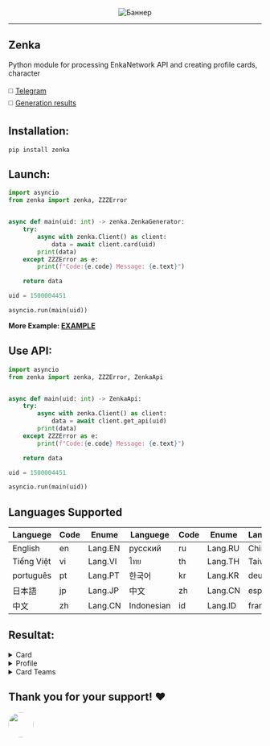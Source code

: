 <p align="center">
 <img src="https://raw.githubusercontent.com/DEViantUA/Zenka/refs/heads/main/readme/banner.png" alt="Баннер"/>
</p>

____

## Zenka
Python module for processing EnkaNetwork API and creating profile cards, character <br><br>
:white_medium_square: [Telegram](https://t.me/enkacardchat)<br>
:white_medium_square: [Generation results](https://github.com/DEViantUA/EnkaCard/wiki/Resultate)<br>



## Installation:
```
pip install zenka
```

## Launch:
``` python
import asyncio
from zenka import zenka, ZZZError


async def main(uid: int) -> zenka.ZenkaGenerator:
    try:
        async with zenka.Client() as client:
            data = await client.card(uid)
        print(data)
    except ZZZError as e:
        print(f"Code:{e.code} Message: {e.text}")

    return data

uid = 1500004451

asyncio.run(main(uid))

```

**More Example: [EXAMPLE](https://github.com/DEViantUA/Zenka/tree/main/example)**


## Use API:

``` python
import asyncio
from zenka import zenka, ZZZError, ZenkaApi


async def main(uid: int) -> ZenkaApi:
    try:
        async with zenka.Client() as client:
            data = await client.get_api(uid)
        print(data)
    except ZZZError as e:
        print(f"Code:{e.code} Message: {e.text}")

    return data

uid = 1500004451

asyncio.run(main(uid))
```


## Languages Supported
| Languege    |  Code   | Enume        | Languege    |  Code   | Enume        | Languege    |  Code   | Enume        |
|-------------|---------|-------------|-------------|---------|-------------|-------------|---------|-------------|
|  English    |     en  | Lang.EN      |  русский    |     ru  | Lang.RU      |  Chinese    |    chs  | Lang.CN      |
|  Tiếng Việt |     vi  | Lang.VI      |  ไทย        |     th  | Lang.TH      |  Taiwan     |    cht  | Lang.CHT     |
|  português  |     pt  | Lang.PT      | 한국어      |     kr  | Lang.KR      |  deutsch    |     de  | Lang.DE      |
|  日本語      |     jp  | Lang.JP      | 中文        |     zh  | Lang.CN      |  español    |     es  | Lang.ES      |
|  中文        |     zh  | Lang.CN      | Indonesian |     id  | Lang.ID      |  français   |     fr  | Lang.FR      |


## Resultat:
<details>
<summary>Card</summary>
 
[![Card][1]][1]
 
[1]: https://raw.githubusercontent.com/DEViantUA/Zenka/refs/heads/main/readme/card.png

[![Card Art][2]][2]
 
[2]: https://raw.githubusercontent.com/DEViantUA/Zenka/refs/heads/main/readme/card_art.png

</details>

<details>
<summary>Profile</summary>
 
[![Profile][3]][3]
 
[3]: https://raw.githubusercontent.com/DEViantUA/Zenka/refs/heads/main/readme/profile.png

</details>

<details>
<summary>Card Teams</summary>
 
[![Teams][4]][4]
 
[4]: https://raw.githubusercontent.com/DEViantUA/Zenka/refs/heads/main/readme/style_two.png

</details>



## Thank you for your support! ❤️

<a href="https://github.com/CUSTOMFAIL" target="_blank">
    <img src="https://github.com/CUSTOMFAIL.png" width="50" style="border-radius: 50%;">
</a>
